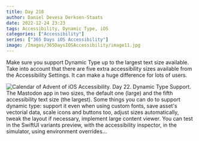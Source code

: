 ```yaml
---
title: Day 218
author: Daniel Devesa Derksen-Staats
date: 2022-12-24 23:23
tags: Accessibility, Dynamic Type, iOS
categories: ["Accessibility"]
series: ["365 Days iOS Accessibility"]
image: /Images/365DaysIOSAccessibility/image11.jpg
---
```


Make sure you support Dynamic Type up to the largest text size available. Take into account that there are five extra accessibility sizes available from the Accessibility Settings. It can make a huge difference for lots of users.

![Calendar of Advent of iOS Accessibility. Day 22. Dynamic Type Support. The Mastodon app in two sizes, the default one (large) and the fifth accessibility text size (the largest). Some things you can do to support dynamic type: support it even when using custom fonts, save asset's vectorial data, scale icons and buttons too, adjust sizes automatically, tweak the layout if necessary, implement large content viewer. You can test in the SwiftUI variants preview, with the accessibility inspector, in the simulator, using environment overrides...](/Images/365DaysIOSAccessibility/image11.jpg)